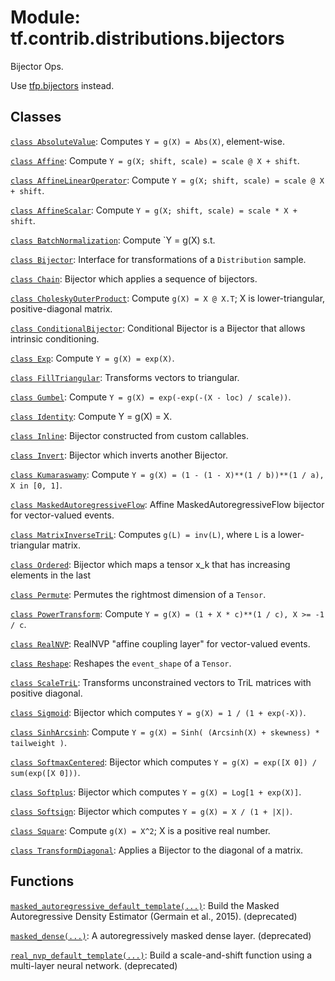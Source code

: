 <div itemscope itemtype="http://developers.google.com/ReferenceObject">
<meta itemprop="name" content="tf.contrib.distributions.bijectors" />
<meta itemprop="path" content="Stable" />
</div>

# Module: tf.contrib.distributions.bijectors

Bijector Ops.

Use [tfp.bijectors](/probability/api_docs/python/tfp/bijectors) instead.



## Classes

[`class AbsoluteValue`](../../../tf/contrib/distributions/bijectors/AbsoluteValue.md): Computes `Y = g(X) = Abs(X)`, element-wise.

[`class Affine`](../../../tf/contrib/distributions/bijectors/Affine.md): Compute `Y = g(X; shift, scale) = scale @ X + shift`.

[`class AffineLinearOperator`](../../../tf/contrib/distributions/bijectors/AffineLinearOperator.md): Compute `Y = g(X; shift, scale) = scale @ X + shift`.

[`class AffineScalar`](../../../tf/contrib/distributions/bijectors/AffineScalar.md): Compute `Y = g(X; shift, scale) = scale * X + shift`.

[`class BatchNormalization`](../../../tf/contrib/distributions/bijectors/BatchNormalization.md): Compute `Y = g(X) s.t.

[`class Bijector`](../../../tf/contrib/distributions/bijectors/Bijector.md): Interface for transformations of a `Distribution` sample.

[`class Chain`](../../../tf/contrib/distributions/bijectors/Chain.md): Bijector which applies a sequence of bijectors.

[`class CholeskyOuterProduct`](../../../tf/contrib/distributions/bijectors/CholeskyOuterProduct.md): Compute `g(X) = X @ X.T`; X is lower-triangular, positive-diagonal matrix.

[`class ConditionalBijector`](../../../tf/contrib/distributions/bijectors/ConditionalBijector.md): Conditional Bijector is a Bijector that allows intrinsic conditioning.

[`class Exp`](../../../tf/contrib/distributions/bijectors/Exp.md): Compute `Y = g(X) = exp(X)`.

[`class FillTriangular`](../../../tf/contrib/distributions/bijectors/FillTriangular.md): Transforms vectors to triangular.

[`class Gumbel`](../../../tf/contrib/distributions/bijectors/Gumbel.md): Compute `Y = g(X) = exp(-exp(-(X - loc) / scale))`.

[`class Identity`](../../../tf/contrib/distributions/bijectors/Identity.md): Compute Y = g(X) = X.

[`class Inline`](../../../tf/contrib/distributions/bijectors/Inline.md): Bijector constructed from custom callables.

[`class Invert`](../../../tf/contrib/distributions/bijectors/Invert.md): Bijector which inverts another Bijector.

[`class Kumaraswamy`](../../../tf/contrib/distributions/bijectors/Kumaraswamy.md): Compute `Y = g(X) = (1 - (1 - X)**(1 / b))**(1 / a), X in [0, 1]`.

[`class MaskedAutoregressiveFlow`](../../../tf/contrib/distributions/bijectors/MaskedAutoregressiveFlow.md): Affine MaskedAutoregressiveFlow bijector for vector-valued events.

[`class MatrixInverseTriL`](../../../tf/contrib/distributions/bijectors/MatrixInverseTriL.md): Computes `g(L) = inv(L)`, where `L` is a lower-triangular matrix.

[`class Ordered`](../../../tf/contrib/distributions/bijectors/Ordered.md): Bijector which maps a tensor x_k that has increasing elements in the last

[`class Permute`](../../../tf/contrib/distributions/bijectors/Permute.md): Permutes the rightmost dimension of a `Tensor`.

[`class PowerTransform`](../../../tf/contrib/distributions/bijectors/PowerTransform.md): Compute `Y = g(X) = (1 + X * c)**(1 / c), X >= -1 / c`.

[`class RealNVP`](../../../tf/contrib/distributions/bijectors/RealNVP.md): RealNVP "affine coupling layer" for vector-valued events.

[`class Reshape`](../../../tf/contrib/distributions/bijectors/Reshape.md): Reshapes the `event_shape` of a `Tensor`.

[`class ScaleTriL`](../../../tf/contrib/distributions/bijectors/ScaleTriL.md): Transforms unconstrained vectors to TriL matrices with positive diagonal.

[`class Sigmoid`](../../../tf/contrib/distributions/bijectors/Sigmoid.md): Bijector which computes `Y = g(X) = 1 / (1 + exp(-X))`.

[`class SinhArcsinh`](../../../tf/contrib/distributions/bijectors/SinhArcsinh.md): Compute `Y = g(X) = Sinh( (Arcsinh(X) + skewness) * tailweight )`.

[`class SoftmaxCentered`](../../../tf/contrib/distributions/bijectors/SoftmaxCentered.md): Bijector which computes `Y = g(X) = exp([X 0]) / sum(exp([X 0]))`.

[`class Softplus`](../../../tf/contrib/distributions/bijectors/Softplus.md): Bijector which computes `Y = g(X) = Log[1 + exp(X)]`.

[`class Softsign`](../../../tf/contrib/distributions/bijectors/Softsign.md): Bijector which computes `Y = g(X) = X / (1 + |X|)`.

[`class Square`](../../../tf/contrib/distributions/bijectors/Square.md): Compute `g(X) = X^2`; X is a positive real number.

[`class TransformDiagonal`](../../../tf/contrib/distributions/bijectors/TransformDiagonal.md): Applies a Bijector to the diagonal of a matrix.

## Functions

[`masked_autoregressive_default_template(...)`](../../../tf/contrib/distributions/bijectors/masked_autoregressive_default_template.md): Build the Masked Autoregressive Density Estimator (Germain et al., 2015). (deprecated)

[`masked_dense(...)`](../../../tf/contrib/distributions/bijectors/masked_dense.md): A autoregressively masked dense layer. (deprecated)

[`real_nvp_default_template(...)`](../../../tf/contrib/distributions/bijectors/real_nvp_default_template.md): Build a scale-and-shift function using a multi-layer neural network. (deprecated)

